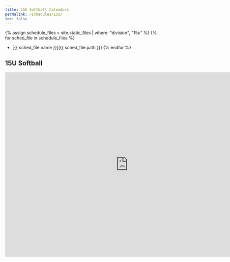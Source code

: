 ```yaml
---
title: 15U Softball Calendars
permalink: /schedules/15u/
toc: false
---
```


{% assign schedule_files = site.static_files | where: "division", "15u" %}
{% for sched_file in schedule_files %}
* [{{ sched_file.name }}]({{ sched_file.path }})
{% endfor %}

## 15U Softball
<iframe src="https://calendar.google.com/calendar/embed?src=1an6enk5pvii97raj337hnjath4j628t%40import.calendar.google.com&ctz=America%2FLos_Angeles" style="border: 0" width="800" height="600" frameborder="0" scrolling="no"></iframe>
